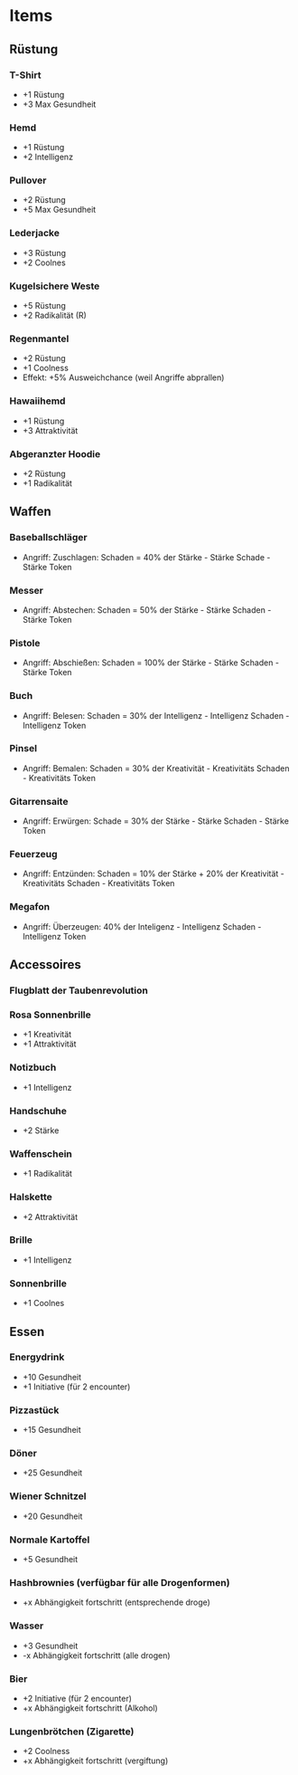 # Items

## Rüstung

### T-Shirt

- +1 Rüstung
- +3 Max Gesundheit

### Hemd

- +1 Rüstung
- +2 Intelligenz

### Pullover

- +2 Rüstung
- +5 Max Gesundheit

### Lederjacke

- +3 Rüstung
- +2 Coolnes

### Kugelsichere Weste

- +5 Rüstung
- +2 Radikalität (R)

### Regenmantel

- +2 Rüstung
- +1 Coolness
- Effekt: +5% Ausweichchance (weil Angriffe abprallen)

### Hawaiihemd

- +1 Rüstung
- +3 Attraktivität

### Abgeranzter Hoodie

- +2 Rüstung
- +1 Radikalität

## Waffen

### Baseballschläger

- Angriff: Zuschlagen: Schaden = 40% der Stärke - Stärke Schade - Stärke Token

### Messer

- Angriff: Abstechen: Schaden = 50% der Stärke - Stärke Schaden - Stärke Token

### Pistole

- Angriff: Abschießen: Schaden = 100% der Stärke - Stärke Schaden - Stärke Token

### Buch

- Angriff: Belesen: Schaden = 30% der Intelligenz - Intelligenz Schaden - Intelligenz Token

### Pinsel

- Angriff: Bemalen: Schaden = 30% der Kreativität - Kreativitäts Schaden - Kreativitäts Token

### Gitarrensaite

- Angriff: Erwürgen: Schade = 30% der Stärke - Stärke Schaden - Stärke Token

### Feuerzeug

- Angriff: Entzünden: Schaden = 10% der Stärke + 20% der Kreativität - Kreativitäts Schaden - Kreativitäts Token

### Megafon

- Angriff: Überzeugen: 40% der Inteligenz - Intelligenz Schaden - Intelligenz Token

## Accessoires

### Flugblatt der Taubenrevolution

### Rosa Sonnenbrille

- +1 Kreativität
- +1 Attraktivität

### Notizbuch

- +1 Intelligenz

### Handschuhe

- +2 Stärke

### Waffenschein

- +1 Radikalität

### Halskette

- +2 Attraktivität

### Brille

- +1 Intelligenz

### Sonnenbrille

- +1 Coolnes

## Essen

### Energydrink

- +10 Gesundheit
- +1 Initiative (für 2 encounter)

### Pizzastück

- +15 Gesundheit

### Döner

- +25 Gesundheit

### Wiener Schnitzel

- +20 Gesundheit

### Normale Kartoffel

- +5 Gesundheit

### Hashbrownies (verfügbar für alle Drogenformen)

- +x Abhängigkeit fortschritt (entsprechende droge)

### Wasser

- +3 Gesundheit
- -x Abhängigkeit fortschritt (alle drogen)

### Bier

- +2 Initiative (für 2 encounter)
- +x Abhängigkeit fortschritt (Alkohol)

### Lungenbrötchen (Zigarette)

- +2 Coolness
- +x Abhängigkeit fortschritt (vergiftung)
